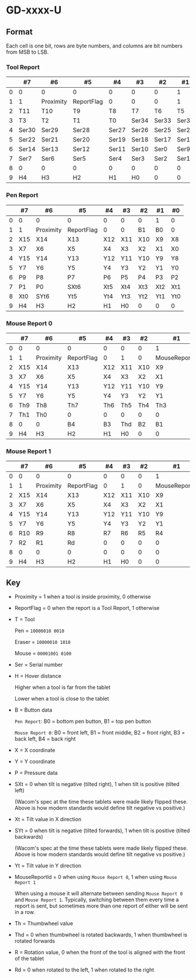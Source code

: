 # GD-xxxx-U

## Format

Each cell is one bit, rows are byte numbers, and columns are bit numbers from MSB to LSB.

### Tool Report

|   | #7    | #6        | #5         | #4    | #3    | #2    | #1    | #0    |
|---|-------|-----------|------------|-------|-------|-------|-------|-------|
| 0 | 0     | 0         | 0          | 0     | 0     | 0     | 1     | 0     |
| 1 | 1     | Proximity | ReportFlag | 0     | 0     | 0     | 1     | 0     |
| 2 | T11   | T10       | T9         | T8    | T7    | T6    | T5    | T4    |
| 3 | T3    | T2        | T1         | T0    | Ser34 | Ser33 | Ser32 | Ser31 |
| 4 | Ser30 | Ser29     | Ser28      | Ser27 | Ser26 | Ser25 | Ser24 | Ser23 |
| 5 | Ser22 | Ser21     | Ser20      | Ser19 | Ser18 | Ser17 | Ser16 | Ser15 |
| 6 | Ser14 | Ser13     | Ser12      | Ser11 | Ser10 | Ser0  | Ser9  | Ser8  |
| 7 | Ser7  | Ser6      | Ser5       | Ser4  | Ser3  | Ser2  | Ser1  | Ser0  |
| 8 | 0     | 0         | 0          | 0     | 0     | 0     | 0     | 0     |
| 9 | H4    | H3        | H2         | H1    | H0    | 0     | 0     | 0     |

### Pen Report

|   | #7  | #6        | #5         | #4  | #3  | #2  | #1  | #0  |
|---|-----|-----------|------------|-----|-----|-----|-----|-----|
| 0 | 0   | 0         | 0          | 0   | 0   | 0   | 1   | 0   |
| 1 | 1   | Proximity | ReportFlag | 0   | 0   | B1  | B0  | 0   |
| 2 | X15 | X14       | X13        | X12 | X11 | X10 | X9  | X8  |
| 3 | X7  | X6        | X5         | X4  | X3  | X2  | X1  | X0  |
| 4 | Y15 | Y14       | Y13        | Y12 | Y11 | Y10 | Y9  | Y8  |
| 5 | Y7  | Y6        | Y5         | Y4  | Y3  | Y2  | Y1  | Y0  |
| 6 | P9  | P8        | P7         | P6  | P5  | P4  | P3  | P2  |
| 7 | P1  | P0        | SXt6       | Xt5 | Xt4 | Xt3 | Xt2 | Xt1 |
| 8 | Xt0 | SYt6      | Yt5        | Yt4 | Yt3 | Yt2 | Yt1 | Yt0 |
| 9 | H4  | H3        | H2         | H1  | H0  | 0   | 0   | 0   |

### Mouse Report 0

|   | #7  | #6        | #5         | #4  | #3  | #2  | #1            | #0  |
|---|-----|-----------|------------|-----|-----|-----|---------------|-----|
| 0 | 0   | 0         | 0          | 0   | 0   | 0   | 1             | 0   |
| 1 | 1   | Proximity | ReportFlag | 0   | 1   | 0   | MouseReportId | 0   |
| 2 | X15 | X14       | X13        | X12 | X11 | X10 | X9            | X8  |
| 3 | X7  | X6        | X5         | X4  | X3  | X2  | X1            | X0  |
| 4 | Y15 | Y14       | Y13        | Y12 | Y11 | Y10 | Y9            | Y8  |
| 5 | Y7  | Y6        | Y5         | Y4  | Y3  | Y2  | Y1            | Y0  |
| 6 | Th9 | Th8       | Th7        | Th6 | Th5 | Th4 | Th3           | Th2 |
| 7 | Th1 | Th0       | 0          | 0   | 0   | 0   | 0             | 0   |
| 8 | 0   | 0         | B4         | B3  | Thd | B2  | B1            | B0  |
| 9 | H4  | H3        | H2         | H1  | H0  | 0   | 0             | 0   |

### Mouse Report 1

|   | #7  | #6        | #5         | #4  | #3  | #2  | #1            | #0 |
|---|-----|-----------|------------|-----|-----|-----|---------------|----|
| 0 | 0   | 0         | 0          | 0   | 0   | 0   | 1             | 0  |
| 1 | 1   | Proximity | ReportFlag | 0   | 1   | 0   | MouseReportId | 0  |
| 2 | X15 | X14       | X13        | X12 | X11 | X10 | X9            | X8 |
| 3 | X7  | X6        | X5         | X4  | X3  | X2  | X1            | X0 |
| 4 | Y15 | Y14       | Y13        | Y12 | Y11 | Y10 | Y9            | Y8 |
| 5 | Y7  | Y6        | Y5         | Y4  | Y3  | Y2  | Y1            | Y0 |
| 6 | R10 | R9        | R8         | R7  | R6  | R5  | R4            | R3 |
| 7 | R2  | R1        | Rd         | 0   | 0   | 0   | 0             | 0  |
| 8 | 0   | 0         | 0          | 0   | 0   | 0   | 0             | 0  |
| 9 | H4  | H3        | H2         | H1  | H0  | 0   | 0             | 0  |

## Key

- Proximity = 1 when a tool is inside proximity, 0 otherwise

- ReportFlag = 0 when the report is a Tool Report, 1 otherwise

- T = Tool

    Pen = `10000010 0010`

    Eraser = `10000010 1010`

    Mouse = `00001001 0100`

- Ser = Serial number

- H = Hover distance

    Higher when a tool is far from the tablet

    Lower when a tool is close to the tablet

- B = Button data

    `Pen Report`: B0 = bottom pen button, B1 = top pen button

    `Mouse Report 0`: B0 = front left, B1 = front middle, B2 = front right, B3 = back left, B4 = back right

- X = X coordinate

- Y = Y coordinate

- P = Pressure data

- SXt = 0 when tilt is negative (tilted right), 1 when tilt is positive (tilted left)

    (Wacom's spec at the time these tablets were made likely flipped these. Above is how modern standards would define tilt negative vs positive.)

- Xt = Tilt value in X direction

- SYt = 0 when tilt is negative (tilted forwards), 1 when tilt is positive (tilted backwards)

    (Wacom's spec at the time these tablets were made likely flipped these. Above is how modern standards would define tilt negative vs positive.)

- Yt = Tilt value in Y direction

- MouseReportId = 0 when using `Mouse Report 0`, 1 when using `Mouse Report 1`

    When using a mouse it will alternate between sending `Mouse Report 0` and `Mouse Report 1`. Typically, switching between them every time a report is sent, but sometimes more than one report of either will be sent in a row.

- Th = Thumbwheel value

- Thd = 0 when thumbwheel is rotated backwards, 1 when thumbwheel is rotated forwards

- R = Rotation value, 0 when the front of the tool is aligned with the front of the tablet

- Rd = 0 when rotated to the left, 1 when rotated to the right